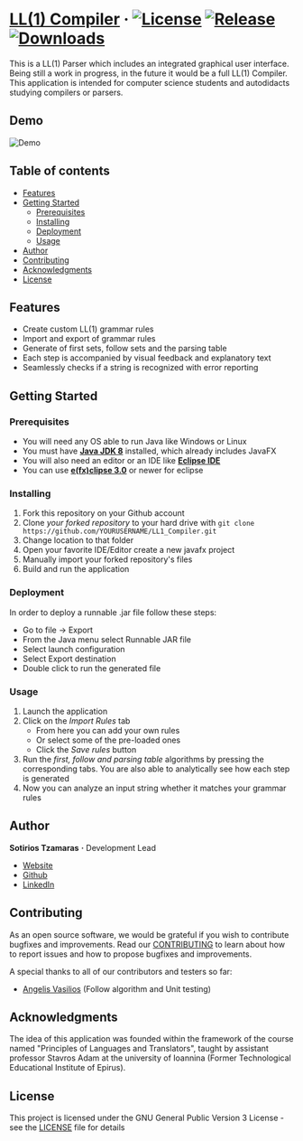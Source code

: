 # [LL(1) Compiler](http://tzamaras.com/LL1_Compiler.php) &middot; [![License](https://img.shields.io/github/license/sotostzam/LL1_Compiler.svg)](https://img.shields.io/github/license/sotostzam/LL1_Compiler.svg) [![Release](https://img.shields.io/github/release-pre/sotostzam/LL1_Compiler.svg)](https://img.shields.io/github/release-pre/sotostzam/LL1_Compiler.svg) [![Downloads](https://img.shields.io/github/downloads/sotostzam/LL1_Compiler/total.svg)](https://img.shields.io/github/downloads/sotostzam/LL1_Compiler/total.svg)

This is a LL(1) Parser which includes an integrated graphical user interface. Being still a work in progress, in the future it would be a full LL(1) Compiler. This application is intended for computer science students and autodidacts studying compilers or parsers.

## Demo

![Demo](http://tzamaras.com/images/new_gui.png)

## Table of contents

* [Features](#features)
* [Getting Started](#getting-started)
  * [Prerequisites](#prerequisites)
  * [Installing](#installing)
  * [Deployment](#deployment)
  * [Usage](#usage)
* [Author](#author)
* [Contributing](#contributing)
* [Acknowledgments](#acknowledgments)
* [License](#license)

## Features

* Create custom LL(1) grammar rules
* Import and export of grammar rules
* Generate of first sets, follow sets and the parsing table
* Each step is accompanied by visual feedback and explanatory text
* Seamlessly checks if a string is recognized with error reporting

## Getting Started

### Prerequisites

* You will need any OS able to run Java like Windows or Linux
* You must have **[Java JDK 8][java]** installed, which already includes JavaFX
* You will also need an editor or an IDE like **[Eclipse IDE][eclipse]**
* You can use **[e(fx)clipse 3.0][efxclipse]** or newer for eclipse

### Installing

1. Fork this repository on your Github account
2. Clone *your forked repository* to your hard drive with `git clone https://github.com/YOURUSERNAME/LL1_Compiler.git`
3. Change location to that folder
4. Open your favorite IDE/Editor create a new javafx project
5. Manually import your forked repository's files
6. Build and run the application

### Deployment

In order to deploy a runnable .jar file follow these steps:

* Go to file -> Export
* From the Java menu select Runnable JAR file
* Select launch configuration
* Select Export destination
* Double click to run the generated file

### Usage

1) Launch the application
2) Click on the *Import Rules* tab
   * From here you can add your own rules
   * Or select some of the pre-loaded ones
   * Click the *Save rules* button
3) Run the *first, follow and parsing table* algorithms by pressing the corresponding tabs. You are also able to analytically see how each step is generated
4) Now you can analyze an input string whether it matches your grammar rules

## Author

**Sotirios Tzamaras** **&middot;** Development Lead

* [Website](http://tzamaras.com)
* [Github](https://github.com/sotostzam)
* [LinkedIn](https://www.linkedin.com/in/sotiris-tzamaras/)

## Contributing

As an open source software, we would be grateful if you wish to contribute bugfixes and improvements. Read our [CONTRIBUTING](CONTRIBUTING.md) to learn about how to report issues and how to propose bugfixes and improvements.

A special thanks to all of our contributors and testers so far:

* [Angelis Vasilios](http://github.com/ang) (Follow algorithm and Unit testing)

## Acknowledgments

The idea of this application was founded within the framework of the course named "Principles of Languages and Translators", taught by assistant professor Stavros Adam at the university of Ioannina (Former Technological Educational Institute of Epirus).

## License

This project is licensed under the GNU General Public Version 3 License - see the [LICENSE](LICENSE.md) file for details

[java]: https://www.java.com/en/download/
[efxclipse]: https://www.eclipse.org/efxclipse/install.html
[eclipse]: https://www.eclipse.org/downloads/packages/release/2019-03/r/eclipse-ide-enterprise-java-developers

